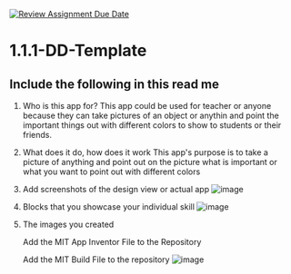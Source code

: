 [![Review Assignment Due Date](https://classroom.github.com/assets/deadline-readme-button-22041afd0340ce965d47ae6ef1cefeee28c7c493a6346c4f15d667ab976d596c.svg)](https://classroom.github.com/a/bZsi-UTd)
# 1.1.1-DD-Template

## Include the following in this read me

1. Who is this app for?
This app could be used for teacher or anyone because they can take pictures of an object or anythin and point the important things out with different colors to show to students or their friends.  
1. What does it do, how does it work
This app's purpose is to take a picture of anything and point out on the picture what is important or what you want to point out with different colors
1. Add screenshots of the design view or actual app
![image](https://github.com/user-attachments/assets/9606afdc-f0cc-4dfd-b58c-4eed1d570544)

1. Blocks that you showcase your individual skill
![image](https://github.com/user-attachments/assets/ff233666-df30-4e59-b95e-5891a13c3de6)

1. The images you created

   Add the MIT App Inventor File to the Repository

   Add the MIT Build File to the repository
   ![image](https://github.com/user-attachments/assets/be45fa0f-57c2-408c-97dc-2e61eebf5987)
